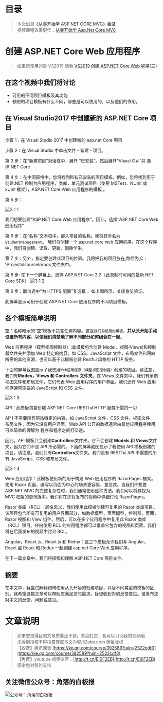 # 目录

> 本文出自[《从零开始学 ASP.NET CORE MVC》目录](https://www.52abp.com/wiki/mvc/0.1.4/1.Intro) </br>
> 视频课程效果更佳：[从零开始学 Asp.Net Core MVC](https://study.163.com/course/courseMain.htm?courseId=1209215803&share=2&shareId=400000000309007) </br>

# 创建 ASP.NET Core Web 应用程序

> 如果您使用的是 VS2019 请看 [VS2019 创建 ASP.NET Core Web 程序(三)](https://www.jianshu.com/p/be05ec3c64bb)

## 在这个视频中我们将讨论

- 可用的不同项目模板及其功能
- 预制的项目模板有什么不同，哪些是可以使用的，以及他们的作用。

## 在 Visual Studio2017 中创建新的 ASP.NET Core 项目

步骤 1：在 Visual Studio 2017 中创建新的 asp.net Core 项目

步骤 2：在 Visual Studio 中单击文件 - 新建 - 项目。

第 3 步：在“新建项目”对话框中，展开 “已安装”。然后展开“Visual C＃”并 选择.NET Core

第 4 步：在中间窗格中，您将找到所有已安装的项目模板。例如，您将找到用于创建.NET 控制台应用程序，类库，单元测试项目（使用 MSTest，NUnit 或 xUnit 框架），ASP.NET Core Web 应用程序的模板 。

第 5 步：


![3 1 1](images/3-1-1.png)


我们想要创建“ASP.NET Core Web 应用程序”。因此，选择“ASP.NET Core Web 应用程序”

第 6 步：在“名称”文本框中，键入项目的名称。我将其命名为`StudentManagement`。
我们将创建一个 asp.net core web 应用程序，在这个程序中，我们将创建、读取、更新、删除学生。

第 7 步：另外，指定要创建此项目的位置。我将把我的项目放在,路径为,C：\Projects\source\repos 文件夹中。

第 8 步: 在下一个屏幕上，选择 ASP.NET Core 2.2（此录制时可用的最新.NET Core SDK）
![3 1 2](images/3-1-2.png)


第 9 步：取消选中“为 HTTPS 配置”复选框 ，如上图所示，关闭身份验证。

此屏幕显示可用于创建 ASP.NET Core 应用程序的不同项目模板。

## 各个模板简单说明

空：名称暗示的“空”模板不包含任何内容。这是`我们将使用的模板`，**并从头开始手动设置所有内容，以便我们清楚地了解不同部分如何组合在一起**。

Web 应用程序（模型视图控制器）:此模板包含创建 Model，视图(Views)和控制器文件夹并添加 Web 特定的内容，如 CSS，JavaScript 文件，布局文件和网站所需的其他资源，也可以基于此模板创建 Restful 风格的 HTTP 服务。

下面的屏幕截图显示了我使用`Web应用程序（模型视图控制器）`创建的项目。请注意，我们有**Modes，Views 和 Controllers 文件夹**。在 Views 文件夹中，我们有示例视图文件和布局文件，它们代表 Web 应用程序的用户界面。我们还有 Web 应用程序通常需要的 JavaScript 和 CSS 文件。


![3 1 3](images/3-1-3.png)
 

API：此模板包含创建 ASP.NET Core RESTful HTTP 服务所需的一切

AP I 不需要所有网站特定的内容，如 JavaScript 文件，CSS 文件，视图文件，布局文件，因为它没有用户界面。Web API 公开的数据通常由其他应用程序使用,可以简单的理解为 程序和程序之间打交道。

因此，API 模板只会创建**Controllers**文件夹。它不会创建 **Models 和 Views**文件夹，因为它们不是 API 所必需的。下面的屏幕截图显示了我使用 API 模板创建的项目。请注意，我们只有**Controllers**文件夹。我们没有 RESTful API 不需要的所有 JavaScript，CSS 和布局文件。

![3 1 4](images/3-1-4.png)


Web 应用程序：此模板使用新的用于构建 Web 应用程序的 RazorPages 框架。使用 Razor 页面，编写以页面为中心的场景更容易，更高效。当我们不想要 ASP.NET MVC 的完整复杂性时，我们通常使用这种方法。我们可以将其视为 MVC 框架的更薄版本。我们将在即将发布的视频中详细讨论 RazorPages。

Razor 类库（RCL）：顾名思义，我们使用此模板创建可复用的 Razor 类库项目。该项目包含所有可复用的用户界面部分，如数据模型，页面模型，控制器，页面，Razor 视图和 View 组件。然后，可以在多个应用程序中复用此 Razor 类库（RCL）项目。任何使用 RCL 的应用程序都可以覆盖它包含的视图和页面。我们将在后面发布的视频中讨论 RCL。

Angular，React.js，React.js 和 Redux：这三个模板允许我们与 Angular，React 或 React 和 Redux 一起创建 asp.net Core Web 应用程序。

在下一篇文章中，我们将探索和理解 ASP.NET Core 项目文件。

## 摘要

在本文中，我尝试解释如何使用从头开始的创建项目，以及不同类型的模板的区别。我希望这篇文章可以帮助您满足您的需求。我想收到你的反馈意见。请发布您对本文的反馈，问题或意见。

# 文章说明

> 如果您觉得我的文章质量还不错，欢迎打赏，也可以订阅我的视频哦 </br>
> 未得到授权不得擅自转载本文内容,52abp.com 保留版权 </br>
> 【收费】腾讯课堂:[https://ke.qq.com/course/392589?tuin=2522cdf3](https://ke.qq.com/course/392589?tuin=2522cdf3) </br>
> 【免费】youtube 视频专区：[http://t.cn/Ei0F2EB](http://t.cn/Ei0F2EB) </br>
> 感谢您对我的支持

## 关注微信公众号：角落的白板报

![公众号：角落的白板报](images/jiaoluowechat.png)
